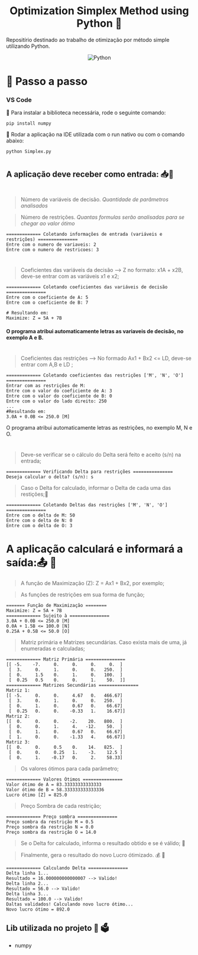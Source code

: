 <h1 align='center'>Optimization Simplex Method using Python 🐍</h1>
<p align="left">Repositírio destinado ao trabalho de otimização por método simple utilizando Python.</p>

<div align="center">

![Python](https://img.shields.io/badge/Python-FFD43B?style=for-the-badge&logo=python&logoColor=blue)

</div>

# 📜 Passo a passo

<h3> VS Code</h3>
🚨 Para instalar a biblioteca necessária, rode o seguinte comando:

```
pip install numpy
```
🚨 Rodar a aplicação na IDE utilizada com o run nativo ou com o comando abaixo:

```
python Simplex.py
```

#
## A aplicação deve receber como entrada: 📥🚀

#
> Número de variáveis de decisão. *Quantidade de parâmetros analisados*

> Número de restrições. *Quantas formulas serão analisadas para se chegar ao valor ótimo*
```
============= Coletando informações de entrada (variáveis e restrições) ===============
Entre com o numero de variaveis: 2
Entre com o numero de restricoes: 3
```

#
> Coeficientes das variáveis da decisão --> Z no formato: x1A + x2B, deve-se entrar com as variáveis x1 e x2;
```
============= Coletando coeficientes das variáveis de decisão ===============
Entre com o coeficiente de A: 5
Entre com o coeficiente de B: 7

# Resultando em:
Maximize: Z = 5A + 7B
```
#### O programa atribui automaticamente letras as variaveis de decisão, no exemplo A e B.

#
> Coeficientes das restrições --> No formado Ax1 + Bx2 <= LD, deve-se entrar com A,B e LD ;
```
============= Coletando coeficientes das restrições ['M', 'N', 'O'] ===============
Entrar com as restrições de M:
Entre com o valor do coeficiente de A: 3
Entre com o valor do coeficiente de B: 0
Entre com o valor do lado direito: 250
...
#Resultando em:
3.0A + 0.0B <= 250.0 [M]
```
O programa atribui automaticamente letras as restrições, no exemplo M, N e O.
#
> Deve-se verificar se o cálculo do Delta será feito e aceito (s/n) na entrada;
```
============= Verificando Delta para restrições ===============
Deseja calcular o delta? (s/n): s
```
> Caso o Delta for calculado, informar o Delta de cada uma das restições;🥏
```
============= Coletando Deltas das restrições ['M', 'N', 'O'] ===============
Entre com o delta de M: 50
Entre com o delta de N: 0
Entre com o delta de O: 3
```
#
# A aplicação calculará e informará a saída:📤 🎯


> A função de Maximização (Z): Z = Ax1 + Bx2, por exemplo;

> As funções de restrições em sua forma de função;
```
======= Função de Maximização ========
Maximize: Z = 5A + 7B
============= Sujeito à ===============
3.0A + 0.0B <= 250.0 [M]
0.0A + 1.5B <= 100.0 [N]
0.25A + 0.5B <= 50.0 [O]
```
> Matriz primária e Matrizes secundárias. Caso exista mais de uma, já enumeradas e calculadas;
```
============= Matriz Primária ===============
[[ -5.    -7.     0.     0.     0.     0.  ]
 [  3.     0.     1.     0.     0.   250.  ]
 [  0.     1.5    0.     1.     0.   100.  ]
 [  0.25   0.5    0.     0.     1.    50.  ]]
============= Matrizes Secundárias ===============
Matriz 1:
[[ -5.     0.     0.     4.67   0.   466.67]
 [  3.     0.     1.     0.     0.   250.  ]
 [  0.     1.     0.     0.67   0.    66.67]
 [  0.25   0.     0.    -0.33   1.    16.67]]
Matriz 2:
[[  0.     0.     0.    -2.    20.   800.  ]
 [  0.     0.     1.     4.   -12.    50.  ]
 [  0.     1.     0.     0.67   0.    66.67]
 [  1.     0.     0.    -1.33   4.    66.67]]
Matriz 3:
[[  0.     0.     0.5    0.    14.   825.  ]
 [  0.     0.     0.25   1.    -3.    12.5 ]
 [  0.     1.    -0.17   0.     2.    58.33]
```
> Os valores ótimos para cada parâmetro;
```
============= Valores Ótimos ===============
Valor ótimo de A = 83.33333333333333
Valor ótimo de B = 58.333333333333336
Lucro ótimo [Z] = 825.0
```
> Preço Sombra de cada restrição;
```
============= Preço sombra ===============
Preço sombra da restrição M = 0.5
Preço sombra da restrição N = 0.0
Preço sombra da restrição O = 14.0
```
> Se o Delta for calculado, informa o resultado obtido e se é válido; 🧮

> Finalmente, gera o resultado do novo Lucro ótimizado. 💰 💸
```
============= Calculando Delta ===============
Delta linha 1...
Resultado = 16.000000000000007 --> Valido!
Delta linha 2...
Resultado = 56.0 --> Valido!
Delta linha 3...
Resultado = 100.0 --> Valido!
Daltas validados! Calculando novo lucro ótimo...
Novo lucro ótimo = 892.0
```
## Lib utilizada no projeto 🕋 🗳️

- numpy
